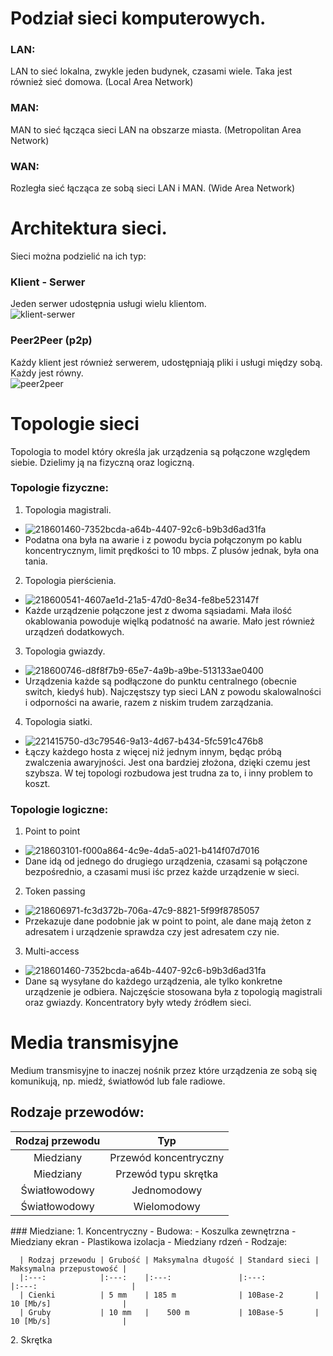 # Podział sieci komputerowych.
### LAN:
LAN to sieć lokalna, zwykle jeden budynek, czasami wiele. Taka jest również sieć domowa. (Local Area Network)
### MAN:
MAN to sieć łącząca sieci LAN na obszarze miasta. (Metropolitan Area Network)
### WAN:
Rozległa sieć łącząca ze sobą sieci LAN i MAN. (Wide Area Network)
# Architektura sieci.
Sieci można podzielić na ich typ:
### Klient - Serwer
Jeden serwer udostępnia usługi wielu klientom.  
![klient-serwer](https://github.com/user-attachments/assets/d2c9bbb7-2ee6-42d1-875e-04968eb9783f)
### Peer2Peer (p2p)
Każdy klient jest również serwerem, udostępniają pliki i usługi między sobą. Każdy jest równy.  
![peer2peer](https://github.com/user-attachments/assets/628a5fe6-d331-48cb-aa8f-b73aeac22ec4)
# Topologie sieci
Topologia to model który określa jak urządzenia są połączone względem siebie. Dzielimy ją na fizyczną oraz logiczną.
### Topologie fizyczne:
1. Topologia magistrali.
  - ![218601460-7352bcda-a64b-4407-92c6-b9b3d6ad31fa](https://github.com/user-attachments/assets/6aabaa50-c1a4-4941-800b-4df9049b4774)
  - Podatna ona była na awarie i z powodu bycia połączonym po kablu koncentrycznym, limit prędkości to 10 mbps. Z plusów jednak, była ona tania.
2. Topologia pierścienia.
  - ![218600541-4607ae1d-21a5-47d0-8e34-fe8be523147f](https://github.com/user-attachments/assets/867cce18-5801-4c3e-a3c0-c6031412f4f1)
  - Każde urządzenie połączone jest z dwoma sąsiadami. Mała ilość okablowania powoduje więlką podatność na awarie. Mało jest również urządzeń dodatkowych.
3. Topologia gwiazdy.
  - ![218600746-d8f8f7b9-65e7-4a9b-a9be-513133ae0400](https://github.com/user-attachments/assets/f7fa9282-5cb9-435f-992f-631fe4536c82)
  - Urządzenia każde są podłączone do punktu centralnego (obecnie switch, kiedyś hub). Najczęstszy typ sieci LAN z powodu skalowalności i odporności na awarie, razem z niskim trudem zarządzania.
4. Topologia siatki.
  - ![221415750-d3c79546-9a13-4d67-b434-5fc591c476b8](https://github.com/user-attachments/assets/1824a5b4-e34d-45cb-8a24-7279d876011a)
  - Łączy każdego hosta z więcej niż jednym innym, będąc próbą zwalczenia awaryjności. Jest ona bardziej złożona, dzięki czemu jest szybsza. W tej topologi rozbudowa jest trudna za to, i inny problem to koszt.
### Topologie logiczne:
1. Point to point
  - ![218603101-f000a864-4c9e-4da5-a021-b414f07d7016](https://github.com/user-attachments/assets/9d2f9fd2-56a7-4cdc-97e5-4945e2beae09)
  - Dane idą od jednego do drugiego urządzenia, czasami są połączone bezpośrednio, a czasami musi iśc przez każde urządzenie w sieci.
2. Token passing
  - ![218606971-fc3d372b-706a-47c9-8821-5f99f8785057](https://github.com/user-attachments/assets/43adf207-21f0-49c6-85bb-be18454d28b5)
  - Przekazuje dane podobnie jak w point to point, ale dane mają żeton z adresatem i urządzenie sprawdza czy jest adresatem czy nie.
3. Multi-access
  - ![218601460-7352bcda-a64b-4407-92c6-b9b3d6ad31fa](https://github.com/user-attachments/assets/d8be1ba8-3545-4fae-b363-397652a32e80)
  - Dane są wysyłane do każdego urządzenia, ale tylko konkretne urządzenie je odbiera. Najczęście stosowana była z topologią magistrali oraz gwiazdy. Koncentratory były wtedy źródłem sieci.
# Media transmisyjne
Medium transmisyjne to inaczej nośnik przez które urządzenia ze sobą się komunikują, np. miedź, światłowód lub fale radiowe.
## Rodzaje przewodów:
<div>
  
  |Rodzaj przewodu | Typ                  |
  |:---:           |:---:                 |
  | Miedziany      | Przewód koncentryczny|
  | Miedziany      | Przewód typu skrętka |
  | Światłowodowy  | Jednomodowy          |
  | Światłowodowy  | Wielomodowy          |
  
</div>
### Miedziane:
1. Koncentryczny
  - Budowa:
    - Koszulka zewnętrzna
    - Miedziany ekran
    - Plastikowa izolacja
    - Miedziany rdzeń
  - Rodzaje:
  <div>
    
      | Rodzaj przewodu | Grubość | Maksymalna długość | Standard sieci | Maksymalna przepustowość |  
      |:---:            |:---:    |:---:               |:---:           |:---:                     |
      | Cienki          | 5 mm    | 185 m              | 10Base-2       | 10 [Mb/s]                |
      | Gruby           | 10 mm   |    500 m           | 10Base-5       | 10 [Mb/s]                |

  </div>
2. Skrętka
 
